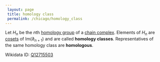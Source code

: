 ```yaml
---
 layout: page
 title: homology class
 permalink: /chicago/homology_class
---
```


Let $H_n$ be the $n$th [homology group](https://defsmath.github.io/DefsMath/homology_group) of a [chain complex](https://defsmath.github.io/DefsMath/chain_complex). Elements of $H_n$ are [cosets](https://defsmath.github.io/DefsMath/left_coset) of $\text{Im}(\partial_{n+1})$ and are called **homology classes**. Representatives of the same homology class are **homologous**.

Wikidata ID: [Q12715503](https://www.wikidata.org/wiki/Q12715503)